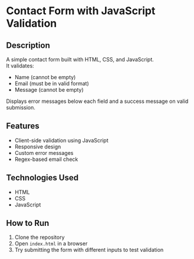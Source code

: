 # Contact Form with JavaScript Validation

## Description
A simple contact form built with HTML, CSS, and JavaScript.  
It validates:
- Name (cannot be empty)
- Email (must be in valid format)
- Message (cannot be empty)  

Displays error messages below each field and a success message on valid submission.

## Features
- Client-side validation using JavaScript
- Responsive design
- Custom error messages
- Regex-based email check

## Technologies Used
- HTML
- CSS
- JavaScript

## How to Run
1. Clone the repository  
2. Open `index.html` in a browser  
3. Try submitting the form with different inputs to test validation  